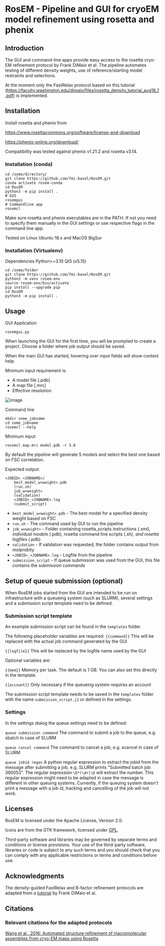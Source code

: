 # RosEM - Pipeline and GUI for cryoEM model refinement using rosetta and phenix

## Introduction

The GUI and command-line apps provide easy access to the rosetta cryo-EM refinement protocol by Frank DiMaio et al. The pipeline automates testing of different density weights, use of reference/starting model restraints and selections.

At the moment only the FastRelax protocol based on this tutorial (https://faculty.washington.edu/dimaio/files/rosetta_density_tutorial_aug18_1.pdf) is implemented.


## Installation

Install rosetta and phenix from

https://www.rosettacommons.org/software/license-and-download

https://phenix-online.org/download/

Compatibility was tested against phenix v1.21.2 and rosetta v3.14.

### Installation (conda)

```
cd /some/directory/
git clone https://github.com/fmi-basel/RosEM.git
conda activate rosem-conda
cd RosEM
python3 -m pip install .
# GUI
rosemgui
# Commandline app
rosemcl
```

Make sure rosetta and phenix executables are in the PATH. If not you need to specify them manually in the GUI settings or use respective flags in the command line app.

Tested on Linux Ubuntu 18.x and MacOS BigSur

### Installation (Virtualenv)

Dependencies
Python>=3.10
Qt5 (v5.15)

```
cd /some/folder
git clone https://github.com/fmi-basel/RosEM.git
python3 -m venv rosem-env
source rosem-env/bin/activate
pip install --upgrade pip
cd RosEM
python3 -m pip install .

```
## Usage

GUI Application
```
rosemgui.py
```

When launching the GUI for the first time, you  will be prompted to create a project. Choose a folder where job output should be saved.

When the main GUI has started, hovering over input fields will show context help.

Minimum input requirement is:
* A model file [.pdb]
* A map file [.mrc]
* Effective resolution

![image](https://user-images.githubusercontent.com/29370094/125800628-f74b92e7-4e3e-4be0-8b4d-c2d17d294266.png)

Command line
```
mkdir some_jobname
cd some_jobname
rosemcl --help
```

Minimum input:
```
rosemcl map.mrc model.pdb -r 3.0
```

By default the pipeline will generate 5 models and select the best one based on FSC correlation.

Expected output:

```
<JOBID>_<JOBNAME>/
    best_model_w<weight>.pdb
    (run.sh)
    job_w<weight>
    (validation)
    <JOBID>_<JOBNAME>.log
    (submit_script)
```

* `best_model_w<weight>.pdb` - The best model for a specified density weight based on FSC
* `run.sh` - The command used by GUI to run the pipeline
* `job_w<weight>` - Folder containing rosetta_scripts instructions (*.xml), individual models (*.pdb), rosetta command line scripts (*.sh), and rosetta logfiles (*.pdb)
* `validation` - If validation was requested, the folder contains output from molprobity
* `<JOBID>_<JOBNAME>.log` - Logfile from the pipeline
* `submission_script` - If queue submission was used from the GUI, this file contains the submission commands

## Setup of queue submission (optional)

When RosEM jobs started from the GUI are intended to be run on infrastructure with a queueing system (such as SLURM), several settings and a submission script template need to be defined. 

### Submission script template

An example submission script can be found in the `templates` folder.

The following placeholder variables are required:
`{{command}}` This will be replaced with the actual job command generated by the GUI

`{{logfile}}` This will be replaced by the logfile name used by the GUI

Optional variables are:

`{{mem}}` Memory per task. The default is 1 GB. You can also set this directly in the template.

`{{account}}` Only necessary if the queueing system requires an account

The submission script template needs to be saved in the `templates` folder with the name `submission_script.j2` or defined in the settings.

### Settings

In the settings dialog the queue settings need to be defined:

`queue submission command` The command to submit a job to the queue, e.g. sbatch in case of SLURM

`queue cancel command` The command to cancel a job, e.g. scancel in case of SLURM

`queue jobid regex` A python regular expression to extract the jobid from the message after submitting a job, e.g. SLURM prints "Submitted batch job 360053". The regular expression `\D*(\d+)\D` will extract the number. This regular expression might need to be adapted in case the message is different in other queuing systems. Currently, if the queuing system doesn't print a message with a job id, tracking and cancelling of the job will not work.

## Licenses

RosEM is licensed under the Apache License, Version 2.0.

Icons are from the GTK framework, licensed under [GPL](https://gitlab.gnome.org/GNOME/gtk/-/blob/main/COPYING).

Third-party software and libraries may be governed by separate terms and conditions or license provisions. Your use of the third-party software, libraries or code is subject to any such terms and you should check that you can comply with any applicable restrictions or terms and conditions before use.

## Acknowledgments

The density-guided FastRelax and B-factor refinement protocols are adapted from a [tutorial](https://faculty.washington.edu/dimaio/files/rosetta_density_tutorial_aug18_1.pdf) by Frank DiMaio et al. 

## Citations

### Relevant citations for the adapted protocols
[Wang et al., 2016: Automated structure refinement of macromolecular assemblies from cryo-EM maps using Rosetta](https://doi.org/10.7554/eLife.17219)

